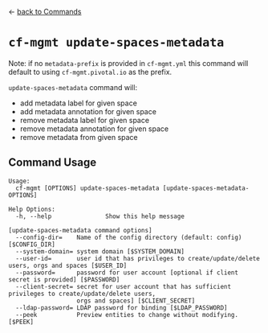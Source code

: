 &larr; [back to Commands](../README.md)

# `cf-mgmt update-spaces-metadata`

Note: if no `metadata-prefix` is provided in `cf-mgmt.yml` this command will
default to using `cf-mgmt.pivotal.io` as the prefix.

`update-spaces-metadata` command will:

- add metadata label for given space
- add metadata annotation for given space
- remove metadata label for given space
- remove metadata annotation for given space
- remove metadata from given space

## Command Usage

```
Usage:
  cf-mgmt [OPTIONS] update-spaces-metadata [update-spaces-metadata-OPTIONS]

Help Options:
  -h, --help               Show this help message

[update-spaces-metadata command options]
  --config-dir=    Name of the config directory (default: config) [$CONFIG_DIR]
  --system-domain= system domain [$SYSTEM_DOMAIN]
  --user-id=       user id that has privileges to create/update/delete users, orgs and spaces [$USER_ID]
  --password=      password for user account [optional if client secret is provided] [$PASSWORD]
  --client-secret= secret for user account that has sufficient privileges to create/update/delete users,
                   orgs and spaces] [$CLIENT_SECRET]
  --ldap-password= LDAP password for binding [$LDAP_PASSWORD]
  --peek           Preview entities to change without modifying. [$PEEK]
```
